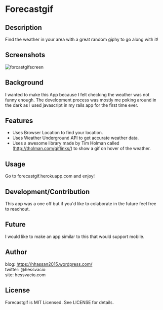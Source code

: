 # Forecastgif

## Description

Find the weather in your area with a great random giphy to go along with it!

## Screenshots

![forcastgifscreen](https://cloud.githubusercontent.com/assets/9095253/17880692/1c7895e0-68cc-11e6-8a07-83569e0f1315.png)

## Background

I wanted to make this App because I felt checking the weather was not funny enough. The development process
was mostly me poking around in the dark as I used javascript in my rails app for the first time ever.

## Features

- Uses Browser Location to find your location.
- Uses Weather Underground API to get accurate weather data.
- Uses a awesome library made by Tim Holman called (http://tholman.com/giflinks/) to show a gif on hover of the weather.

## Usage

Go to forecastgif.herokuapp.com and enjoy!

## Development/Contribution

This app was a one off but if you'd like to colaborate in the future feel free to reachout.

## Future

I would like to make an app similar to this that would support mobile.

## Author

blog: https://hhassan2015.wordpress.com/ <br />
twitter: @hessvacio <br />
site: hessvacio.com <br />

## License

Forecastgif is MIT Licensed. See LICENSE for details.
